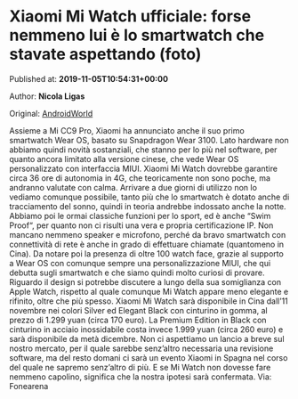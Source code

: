 
# Xiaomi Mi Watch ufficiale: forse nemmeno lui è lo smartwatch che stavate aspettando (foto)

Published at: **2019-11-05T10:54:31+00:00**

Author: **Nicola Ligas**

Original: [AndroidWorld](https://www.androidworld.it/2019/11/05/xiaomi-mi-watch-uscita-678373/)

Assieme a Mi CC9 Pro, Xiaomi ha annunciato anche il suo primo smartwatch Wear OS, basato su Snapdragon Wear 3100. Lato hardware non abbiamo quindi novità sostanziali, che stanno per lo più nel software, per quanto ancora limitato alla versione cinese, che vede Wear OS personalizzato con interfaccia MIUI.
Xiaomi Mi Watch dovrebbe garantire circa 36 ore di autonomia in 4G, che teoricamente non sono poche, ma andranno valutate con calma. Arrivare a due giorni di utilizzo non lo vediamo comunque possibile, tanto più che lo smartwatch è dotato anche di tracciamento del sonno, quindi in teoria andrebbe indossato anche la notte.
Abbiamo poi le ormai classiche funzioni per lo sport, ed è anche “Swim Proof“, per quanto non ci risulti una vera e propria certificazione IP. Non mancano nemmeno speaker e microfono, perché da bravo smartwatch con connettività di rete è anche in grado di effettuare chiamate (quantomeno in Cina).
Da notare poi la presenza di oltre 100 watch face, grazie al supporto a Wear OS con comunque sempre una personalizzazione MIUI, che qui debutta sugli smartwatch e che siamo quindi molto curiosi di provare. Riguardo il design si potrebbe discutere a lungo della sua somiglianza con Apple Watch, rispetto al quale comunque Mi Watch appare meno elegante e rifinito, oltre che più spesso.
Xiaomi Mi Watch sarà disponibile in Cina dall’11 novembre nei colori Silver ed Elegant Black con cinturino in gomma, al prezzo di 1.299 yuan (circa 170 euro). La Premium Edition in Black con cinturino in acciaio inossidabile costa invece 1.999 yuan (circa 260 euro) e sarà disponibile da metà dicembre. Non ci aspettiamo un lancio a breve sul nostro mercato, per il quale sarebbe senz’altro necessaria una revisione software, ma del resto domani ci sarà un evento Xiaomi in Spagna nel corso del quale ne sapremo senz’altro di più. E se Mi Watch non dovesse fare nemmeno capolino, significa che la nostra ipotesi sarà confermata.
Via: Fonearena
